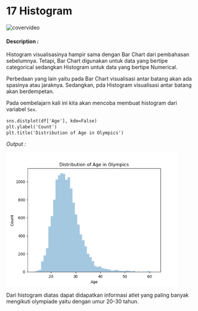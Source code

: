 # 17 Histogram

![covervideo](http://bit.ly/makeaicovervideo)

#### **Description :**
Histogram visualisasinya hampir sama dengan Bar Chart dari pembahasan sebelumnya. Tetapi, Bar Chart digunakan untuk data yang bertipe categorical sedangkan Histogram untuk data yang bertipe Numerical. 

Perbedaan yang lain yaitu pada Bar Chart visualisasi antar batang akan ada spasinya atau jaraknya. Sedangkan,  pda Histogram visualisasi antar batang akan berdempetan. 

Pada oembelajarn kali ini kita akan mencoba membuat histogram dari variabel ```Sex```.
```
sns.distplot(df['Age'], kde=False)
plt.ylabel('Count')
plt.title('Distribution of Age in Olympics')
```
*Output :*

<img src ="https://github.com/BenedictusAryo/documents_assets/raw/master/New%20CourseMap/Basic%20Course/3_Basic%20Visualization/Assets/Figure_14.png" width="460" height="360" align="center"/>

Dari histogram diatas dapat didapatkan informasi atlet yang paling banyak mengikuti olympiade yaitu dengan umur 20-30 tahun. 
